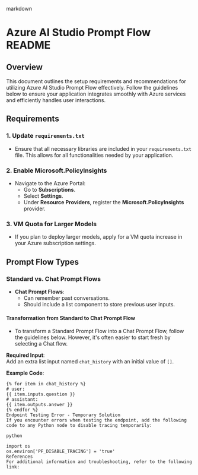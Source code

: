 markdown

# Azure AI Studio Prompt Flow README

## Overview

This document outlines the setup requirements and recommendations for utilizing Azure AI Studio Prompt Flow effectively. Follow the guidelines below to ensure your application integrates smoothly with Azure services and efficiently handles user interactions.

## Requirements

### 1. Update `requirements.txt`
- Ensure that all necessary libraries are included in your `requirements.txt` file. This allows for all functionalities needed by your application.

### 2. Enable Microsoft.PolicyInsights
- Navigate to the Azure Portal:
  - Go to **Subscriptions**.
  - Select **Settings**.
  - Under **Resource Providers**, register the **Microsoft.PolicyInsights** provider.

### 3. VM Quota for Larger Models
- If you plan to deploy larger models, apply for a VM quota increase in your Azure subscription settings.

## Prompt Flow Types

### Standard vs. Chat Prompt Flows
- **Chat Prompt Flows**:
  - Can remember past conversations.
  - Should include a list component to store previous user inputs.

#### Transformation from Standard to Chat Prompt Flow
- To transform a Standard Prompt Flow into a Chat Prompt Flow, follow the guidelines below. However, it's often easier to start fresh by selecting a Chat flow.

**Required Input**:  
Add an extra list input named `chat_history` with an initial value of `[]`.

**Example Code**:
```jinja
{% for item in chat_history %}
# user:
{{ item.inputs.question }}
# assistant:
{{ item.outputs.answer }}
{% endfor %}
Endpoint Testing Error - Temporary Solution
If you encounter errors when testing the endpoint, add the following code to any Python node to disable tracing temporarily:

python

import os
os.environ['PF_DISABLE_TRACING'] = 'true'
References
For additional information and troubleshooting, refer to the following link:



